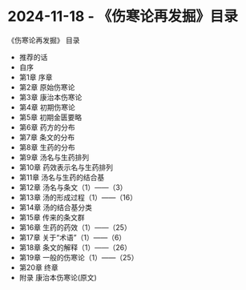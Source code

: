 # 2024-11-18 - 《伤寒论再发掘》目录

《伤寒论再发掘》 目录

* 推荐的话
* 自序
* 第1章 序章
* 第2章 原始伤寒论
* 第3章 康治本伤寒论
* 第4章 初期伤寒论
* 第5章 初期金匮要略
* 第6章 药方的分布
* 第7章 条文的分布
* 第8章 生药的分布
* 第9章 汤名与生药排列
* 第10章 药效表示名与生药排列
* 第11章 汤名与生药的结合基
* 第12章 汤名与条文（1）——（3）
* 第13章 汤的形成过程（1）——（16）
* 第14章 汤的结合基分类
* 第15章 传来的条文群
* 第16章 生药的药效（1）——（25）
* 第17章 关于“术语”（1）——（6）
* 第18章 条文的解释（1）——（26）
* 第19章 一般的伤寒论（1）——（25）
* 第20章 终章
* 附录 康治本伤寒论(原文)